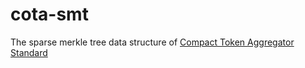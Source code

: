 # cota-smt

The sparse merkle tree data structure of [Compact Token Aggregator Standard](https://talk.nervos.org/t/rfc-cota-a-compact-token-aggregator-standard-for-extremely-low-cost-nfts-and-fts/6338)